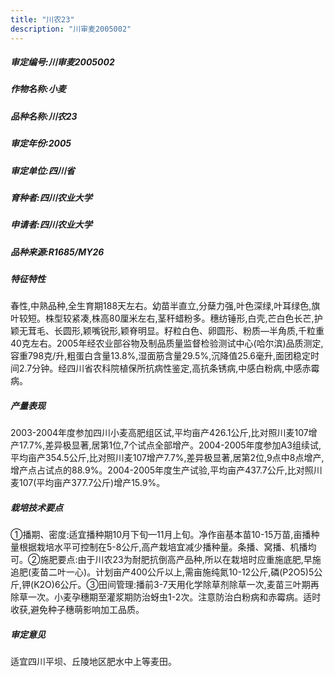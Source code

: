 ```yaml
---
title: "川农23"
description: "川审麦2005002"
---
```

##### 审定编号:川审麦2005002

##### 作物名称:小麦

##### 品种名称:川农23

##### 审定年份:2005

##### 审定单位:四川省

##### 育种者:四川农业大学

##### 申请者:四川农业大学

##### 品种来源:R1685/MY26

##### 特征特性
春性,中熟品种,全生育期188天左右。幼苗半直立,分蘖力强,叶色深绿,叶耳绿色,旗叶较短。株型较紧凑,株高80厘米左右,茎秆蜡粉多。穗纺锤形,白壳,芒白色长芒,护颖无茸毛、长圆形,颖嘴锐形,颖脊明显。籽粒白色、卵圆形、粉质—半角质,千粒重40克左右。2005年经农业部谷物及制品质量监督检验测试中心(哈尔滨)品质测定,容重798克/升,粗蛋白含量13.8%,湿面筋含量29.5%,沉降值25.6毫升,面团稳定时间2.7分钟。经四川省农科院植保所抗病性鉴定,高抗条锈病,中感白粉病,中感赤霉病。

##### 产量表现
2003-2004年度参加四川小麦高肥组区试,平均亩产426.1公斤,比对照川麦107增产17.7%,差异极显著,居第1位,7个试点全部增产。2004-2005年度参加A3组续试,平均亩产354.5公斤,比对照川麦107增产7.7%,差异极显著,居第2位,9点中8点增产,增产点占试点的88.9%。2004-2005年度生产试验,平均亩产437.7公斤,比对照川麦107(平均亩产377.7公斤)增产15.9%。

##### 栽培技术要点
①播期、密度:适宜播种期10月下旬—11月上旬。净作亩基本苗10-15万苗,亩播种量根据栽培水平可控制在5-8公斤,高产栽培宜减少播种量。条播、窝播、机播均可。②施肥要点:由于川农23为耐肥抗倒高产品种,所以在栽培时应重施底肥,早施追肥(麦苗二叶一心)。计划亩产400公斤以上,需亩施纯氮10-12公斤,磷(P2O5)5公斤,钾(K2O)6公斤。③田间管理:播前3-7天用化学除草剂除草一次,麦苗三叶期再除草一次。小麦孕穗期至灌浆期防治蚜虫1-2次。注意防治白粉病和赤霉病。适时收获,避免种子穗萌影响加工品质。

##### 审定意见
适宜四川平坝、丘陵地区肥水中上等麦田。

